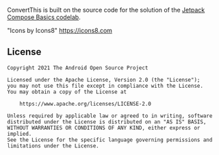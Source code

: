 ConvertThis is built on the source code for the solution of the
[Jetpack Compose Basics codelab](https://developer.android.com/codelabs/jetpack-compose-basics).

"Icons by Icons8" https://icons8.com

## License

```
Copyright 2021 The Android Open Source Project

Licensed under the Apache License, Version 2.0 (the "License");
you may not use this file except in compliance with the License.
You may obtain a copy of the License at

    https://www.apache.org/licenses/LICENSE-2.0

Unless required by applicable law or agreed to in writing, software
distributed under the License is distributed on an "AS IS" BASIS,
WITHOUT WARRANTIES OR CONDITIONS OF ANY KIND, either express or implied.
See the License for the specific language governing permissions and
limitations under the License.
```